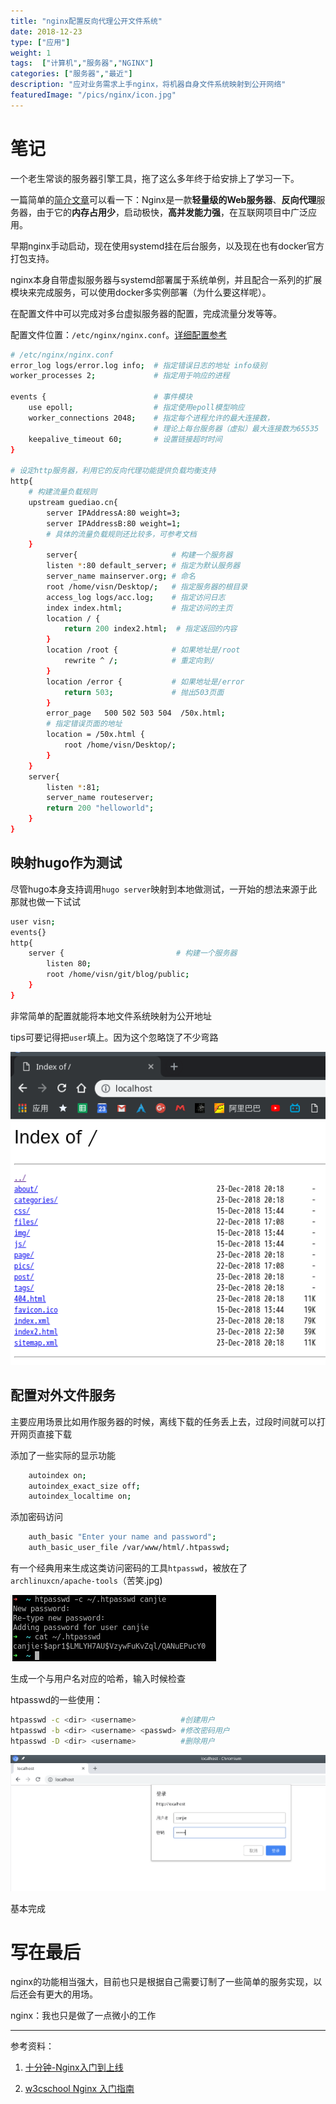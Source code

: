 ```yaml
---
title: "nginx配置反向代理公开文件系统"
date: 2018-12-23
type: ["应用"]
weight: 1
tags:  ["计算机","服务器","NGINX"]
categories: ["服务器","最近"]
description: "应对业务需求上手nginx，将机器自身文件系统映射到公开网络"
featuredImage: "/pics/nginx/icon.jpg"
---
```


# 笔记

一个老生常谈的服务器引擎工具，拖了这么多年终于给安排上了学习一下。

一篇简单的[简介文章](http://blog.51cto.com/zhangfengzhe/2064524)可以看一下：Nginx是一款**轻量级的Web服务器**、**反向代理**服务器，由于它的**内存占用少**，启动极快，**高并发能力强**，在互联网项目中广泛应用。

早期nginx手动启动，现在使用systemd挂在后台服务，以及现在也有docker官方打包支持。

nginx本身自带虚拟服务器与systemd部署属于系统单例，并且配合一系列的扩展模块来完成服务，可以使用docker多实例部署（为什么要这样呢）。

在配置文件中可以完成对多台虚拟服务器的配置，完成流量分发等等。

配置文件位置：``/etc/nginx/nginx.conf``。[详细配置参考](https://www.w3cschool.cn/nginx/nginx-d1aw28wa.html)

```bash
# /etc/nginx/nginx.conf
error_log logs/error.log info;  # 指定错误日志的地址 info级别
worker_processes 2;             # 指定用于响应的进程

events {                        # 事件模块
    use epoll;                  # 指定使用epoll模型响应
    worker_connections 2048;    # 指定每个进程允许的最大连接数，
                                # 理论上每台服务器（虚拟）最大连接数为65535
    keepalive_timeout 60;       # 设置链接超时时间
}

# 设定http服务器，利用它的反向代理功能提供负载均衡支持
http{
    # 构建流量负载规则
    upstream guediao.cn{
        server IPAddressA:80 weight=3;
        server IPAddressB:80 weight=1;
        # 具体的流量负载规则还比较多，可参考文档
    }
        server{                     # 构建一个服务器
        listen *:80 default_server; # 指定为默认服务器
        server_name mainserver.org; # 命名
        root /home/visn/Desktop/;   # 指定服务器的根目录
        access_log logs/acc.log;    # 指定访问日志
        index index.html;           # 指定访问的主页
        location / {
            return 200 index2.html;  # 指定返回的内容
        }
        location /root {            # 如果地址是/root
            rewrite ^ /;            # 重定向到/
        }
        location /error {           # 如果地址是/error
            return 503;             # 抛出503页面
        }
        error_page   500 502 503 504  /50x.html;
        # 指定错误页面的地址
        location = /50x.html {
            root /home/visn/Desktop/;
        }
    }
    server{
        listen *:81;
        server_name routeserver;
        return 200 "helloworld";
    }
}
```
## 映射hugo作为测试

尽管hugo本身支持调用``hugo server``映射到本地做测试，一开始的想法来源于此那就也做一下试试

```bash
user visn;
events{}
http{
    server {                         # 构建一个服务器
        listen 80;   
        root /home/visn/git/blog/public;
    }
}
```

非常简单的配置就能将本地文件系统映射为公开地址

tips可要记得把``user``填上。因为这个忽略饶了不少弯路

![](/pics/nginx/01.png)

## 配置对外文件服务

主要应用场景比如用作服务器的时候，离线下载的任务丢上去，过段时间就可以打开网页直接下载

添加了一些实际的显示功能
```bash
    autoindex on;
    autoindex_exact_size off;
    autoindex_localtime on;
```

添加密码访问
```bash
    auth_basic "Enter your name and password";
    auth_basic_user_file /var/www/html/.htpasswd;
```
有一个经典用来生成这类访问密码的工具``htpasswd``，被放在了``archlinuxcn/apache-tools``（苦笑.jpg)

![](/pics/nginx/02.png)

生成一个与用户名对应的哈希，输入时候检查

htpasswd的一些使用：
```bash
htpasswd -c <dir> <username>          #创建用户
htpasswd -b <dir> <username> <passwd> #修改密码用户
htpasswd -D <dir> <username>          #删除用户
```

![](/pics/nginx/03.png)

基本完成

# 写在最后
nginx的功能相当强大，目前也只是根据自己需要订制了一些简单的服务实现，以后还会有更大的用场。

nginx：我也只是做了一点微小的工作

---
参考资料：

1. [十分钟-Nginx入门到上线](https://juejin.im/post/58846fceb123db7389d2b70e)

2. [w3cschool Nginx 入门指南](https://www.w3cschool.cn/nginx/)